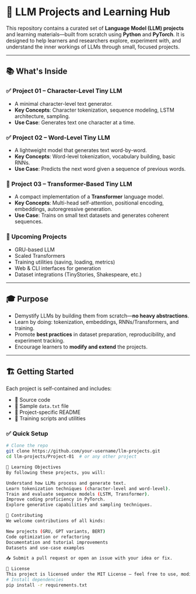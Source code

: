 # 🧠 LLM Projects and Learning Hub

This repository contains a curated set of **Language Model (LLM) projects** and learning materials—built from scratch using **Python** and **PyTorch**. It is designed to help learners and researchers explore, experiment with, and understand the inner workings of LLMs through small, focused projects.

---

## 📚 What's Inside

### ✅ Project 01 – Character-Level Tiny LLM
- A minimal character-level text generator.
- **Key Concepts**: Character tokenization, sequence modeling, LSTM architecture, sampling.
- **Use Case**: Generates text one character at a time.

### ✅ Project 02 – Word-Level Tiny LLM
- A lightweight model that generates text word-by-word.
- **Key Concepts**: Word-level tokenization, vocabulary building, basic RNNs.
- **Use Case**: Predicts the next word given a sequence of previous words.

### 🚀 Project 03 – Transformer-Based Tiny LLM
- A compact implementation of a **Transformer** language model.
- **Key Concepts**: Multi-head self-attention, positional encoding, embeddings, autoregressive generation.
- **Use Case**: Trains on small text datasets and generates coherent sequences.

### 🧩 Upcoming Projects
- GRU-based LLM
- Scaled Transformers
- Training utilities (saving, loading, metrics)
- Web & CLI interfaces for generation
- Dataset integrations (TinyStories, Shakespeare, etc.)

---

## 🎓 Purpose

- Demystify LLMs by building them from scratch—**no heavy abstractions**.
- Learn by doing: tokenization, embeddings, RNNs/Transformers, and training.
- Promote **best practices** in dataset preparation, reproducibility, and experiment tracking.
- Encourage learners to **modify and extend** the projects.

---

## 🏗️ Getting Started

Each project is self-contained and includes:
- 🧠 Source code
- 📁 Sample `data.txt` file
- 📜 Project-specific README
- 🔧 Training scripts and utilities

### ✅ Quick Setup

```bash
# Clone the repo
git clone https://github.com/your-username/llm-projects.git
cd llm-projects/Project-01  # or any other project

🧠 Learning Objectives
By following these projects, you will:

Understand how LLMs process and generate text.
Learn tokenization techniques (character-level and word-level).
Train and evaluate sequence models (LSTM, Transformer).
Improve coding proficiency in PyTorch.
Explore generative capabilities and sampling techniques.

🤝 Contributing
We welcome contributions of all kinds:

New projects (GRU, GPT variants, BERT)
Code optimization or refactoring
Documentation and tutorial improvements
Datasets and use-case examples

📥 Submit a pull request or open an issue with your idea or fix.

📄 License
This project is licensed under the MIT License — feel free to use, modify, and share.
# Install dependencies
pip install -r requirements.txt
